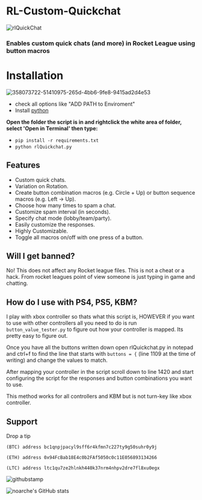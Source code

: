 # RL-Custom-Quickchat

![rlQuickChat](https://github.com/user-attachments/assets/31f984c7-5546-4bc3-933f-5c1ba5f1bdd7)



### Enables custom quick chats (and more) in Rocket League using button macros


# Installation
![358073722-51410975-265d-4bb6-9fe8-9415ad2d4e53](https://github.com/user-attachments/assets/6980d768-6d59-401a-b26f-6049cea80e1e)

- check all options like "ADD PATH to Enviroment"
- Install [python](https://www.python.org/downloads/)
  
**Open the folder the script is in and rightclick the white area of folder, select 'Open in Terminal' then type:**
  
- `pip install -r requirements.txt`
- `python rlQuickchat.py`



## Features

- Custom quick chats.
- Variation on Rotation. 
- Create button combination macros (e.g. Circle + Up) or button sequence macros (e.g. Left → Up).
- Choose how many times to spam a chat.
- Customize spam interval (in seconds).
- Specify chat mode (lobby/team/party).
- Easily customize the responses. 
- Highly Customizable.
- Toggle all macros on/off with one press of a button.


## Will I get banned?

No! This does not affect any Rocket league files. This is not a cheat or a hack. From rocket leagues point of view someone is just typing in game and chatting.

## How do I use with PS4, PS5, KBM?

I play with xbox controller so thats what this script is, HOWEVER if you want to use with other controllers all you need to do is run `button_value_tester.py` to figure out how your controller is mapped. Its pretty easy to figure out. 

Once you have all the buttons written down open rlQuickchat.py in notepad and ctrl+f to find the line that starts with `buttons = {` (line 1109 at the time of writing) and change the values to match. 

After mapping your controller in the script scroll down to line 1420 and start configuring the script for the responses and button combinations you want to use. 

This method works for all controllers and KBM but is not turn-key like xbox controller. 

## Support

Drop a tip

    (BTC) address bc1qnpjpacyl9sff6r4kfmn7c227ty9g50suhr0y9j
    
    (ETH) address 0x94FcBab18E4c0b2FAf5050c0c11E056893134266
    
    (LTC) address ltc1qu7ze2hlnkh440k37nrm4nhpv2dre7fl8xu0egx

![githubstamp](https://github.com/user-attachments/assets/d7b584e2-ba2a-442c-8783-9acb3a4781a5)

![noarche's GitHub stats](https://github-readme-stats.vercel.app/api?username=noarche&show_icons=true&theme=transparent)
